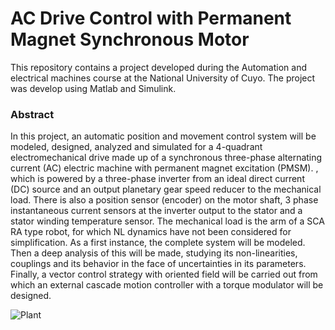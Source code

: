 # AC Drive Control with Permanent Magnet Synchronous Motor
This repository contains a project developed during the Automation and electrical machines course at the National University of Cuyo. The project was develop using Matlab and Simulink.

### Abstract

In this project, an automatic position and movement control system will be modeled, designed, analyzed and simulated for a 4-quadrant electromechanical drive made up of a synchronous three-phase alternating current (AC) electric machine with permanent magnet excitation (PMSM). , which is powered by a three-phase inverter from an ideal direct current (DC) source and an output planetary gear speed reducer to the mechanical load. There is also a position sensor (encoder) on the motor shaft, 3 phase instantaneous current sensors at the inverter output to the stator and a stator winding temperature sensor. The mechanical load is the arm of a SCA RA type robot, for which NL dynamics have not been considered for simplification. As a first instance, the complete system will be modeled. Then a deep analysis of this will be made, studying its non-linearities, couplings and its behavior in the face of uncertainties in its parameters. Finally, a vector control strategy with oriented field will be carried out from which an external cascade motion controller with a torque modulator will be designed.

![Plant](https://github.com/renzo-guarise/AyME/blob/master/resources/plant.png)
